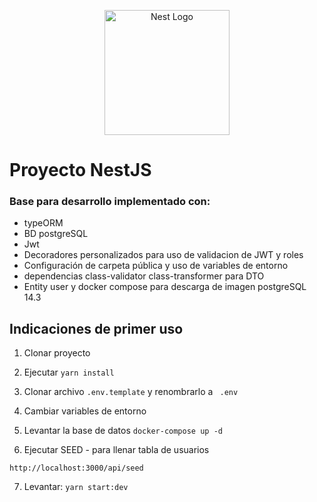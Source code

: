 <p align="center">
  <a href="http://nestjs.com/" target="blank"><img src="https://nestjs.com/img/logo-small.svg" width="200" alt="Nest Logo" /></a>
</p>

# Proyecto NestJS

### Base para desarrollo implementado con:
- typeORM
- BD postgreSQL
- Jwt
- Decoradores personalizados para uso de validacion de JWT y roles
- Configuración de carpeta pública y uso de variables de entorno
- dependencias class-validator class-transformer para DTO
- Entity user y docker compose para descarga de imagen postgreSQL 14.3

## Indicaciones de primer uso

1. Clonar proyecto
2. Ejecutar ``` yarn install ```
3. Clonar archivo ``` .env.template ``` y renombrarlo a ``` 
.env ```
4. Cambiar variables de entorno
5. Levantar la base de datos
``` docker-compose up -d ```

6. Ejecutar SEED - para llenar tabla de usuarios
```
http://localhost:3000/api/seed
```
7. Levantar: ``` yarn start:dev ```